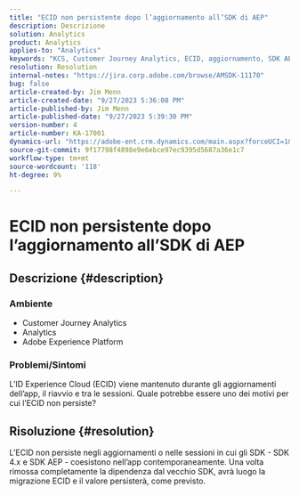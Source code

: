 ```yaml
---
title: "ECID non persistente dopo l’aggiornamento all’SDK di AEP"
description: Descrizione
solution: Analytics
product: Analytics
applies-to: "Analytics"
keywords: "KCS, Customer Journey Analytics, ECID, aggiornamento, SDK AEP, Adobe Experience Platform, ID Experience Cloud"
resolution: Resolution
internal-notes: "https://jira.corp.adobe.com/browse/AMSDK-11170"
bug: false
article-created-by: Jim Menn
article-created-date: "9/27/2023 5:36:08 PM"
article-published-by: Jim Menn
article-published-date: "9/27/2023 5:39:30 PM"
version-number: 4
article-number: KA-17001
dynamics-url: "https://adobe-ent.crm.dynamics.com/main.aspx?forceUCI=1&pagetype=entityrecord&etn=knowledgearticle&id=e48bd550-5c5d-ee11-be6f-6045bd006268"
source-git-commit: 9f17798f4898e9e6ebce97ec9395d5687a36e1c7
workflow-type: tm+mt
source-wordcount: '118'
ht-degree: 9%

---
```


# ECID non persistente dopo l’aggiornamento all’SDK di AEP

## Descrizione {#description}


### <b>Ambiente</b>

- Customer Journey Analytics
- Analytics
- Adobe Experience Platform




### <b>Problemi/Sintomi</b>

L’ID Experience Cloud (ECID) viene mantenuto durante gli aggiornamenti dell’app, il riavvio e tra le sessioni. Quale potrebbe essere uno dei motivi per cui l’ECID non persiste?


## Risoluzione {#resolution}


L’ECID non persiste negli aggiornamenti o nelle sessioni in cui gli SDK - SDK 4.x e SDK AEP - coesistono nell’app contemporaneamente. Una volta rimossa completamente la dipendenza dal vecchio SDK, avrà luogo la migrazione ECID e il valore persisterà, come previsto.

